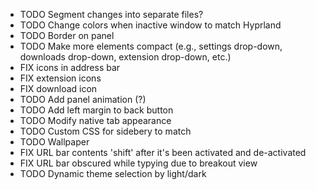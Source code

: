 - TODO Segment changes into separate files?
- TODO Change colors when inactive window to match Hyprland
- TODO Border on panel
- TODO Make more elements compact (e.g., settings drop-down, downloads drop-down, extension drop-down, etc.)
- FIX icons in address bar
- FIX extension icons
- FIX download icon
- TODO Add panel animation (?)
- TODO Add left margin to back button
- TODO Modify native tab appearance
- TODO Custom CSS for sidebery to match
- TODO Wallpaper
- FIX URL bar contents 'shift' after it's been activated and de-activated
- FIX URL bar obscured while typying due to breakout view
- TODO Dynamic theme selection by light/dark
